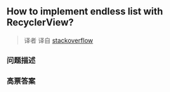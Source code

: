 ## How to implement endless list with RecyclerView?

> 译者 译自 [stackoverflow](http://stackoverflow.com/questions/26543131/how-to-implement-endless-list-with-recyclerview) 

### 问题描述 

### 高票答案 

